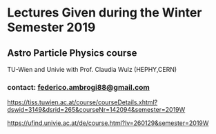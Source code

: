 # Lectures Given during the Winter Semester 2019
## Astro Particle Physics course
 TU-Wien and Univie
 with Prof. Claudia Wulz (HEPHY,CERN)

### contact: federico.ambrogi88@gmail.com 

https://tiss.tuwien.ac.at/course/courseDetails.xhtml?dswid=3149&dsrid=265&courseNr=142094&semester=2019W

https://ufind.univie.ac.at/de/course.html?lv=260129&semester=2019W
